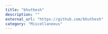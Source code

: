 ```yaml
---
title: "bhuthesh"
description: ""
external_url: "https://github.com/bhuthesh"
category: "Miscellaneous"
---
```

